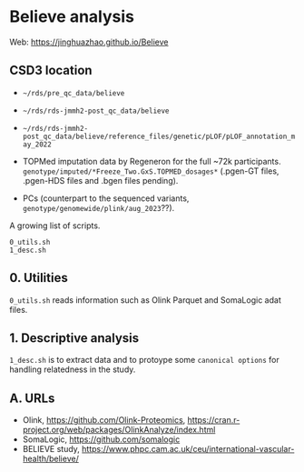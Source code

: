 # Believe analysis

Web: <https://jinghuazhao.github.io/Believe>

## CSD3 location

- `~/rds/pre_qc_data/believe`
- `~/rds/rds-jmmh2-post_qc_data/believe`
- `~/rds/rds-jmmh2-post_qc_data/believe/reference_files/genetic/pLOF/pLOF_annotation_may_2022`

- TOPMed imputation data by Regeneron for the full ~72k participants. `genotype/imputed/*Freeze_Two.GxS.TOPMED_dosages*` (.pgen-GT files, .pgen-HDS files and .bgen files pending).
- PCs (counterpart to the sequenced variants, `genotype/genomewide/plink/aug_2023`??).

A growing list of scripts.

```
0_utils.sh
1_desc.sh
```

## 0. Utilities

`0_utils.sh` reads information such as Olink Parquet and SomaLogic adat files.

## 1. Descriptive analysis

`1_desc.sh` is to extract data and to protoype some `canonical options` for handling relatedness in the study.

## A. URLs

- Olink, <https://github.com/Olink-Proteomics>, <https://cran.r-project.org/web/packages/OlinkAnalyze/index.html>
- SomaLogic, <https://github.com/somalogic>
- BELIEVE study, <https://www.phpc.cam.ac.uk/ceu/international-vascular-health/believe/>


